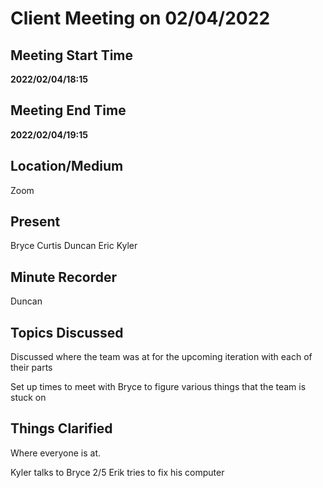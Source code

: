 # Client Meeting on 02/04/2022

## Meeting Start Time

**2022/02/04/18:15**

## Meeting End Time

**2022/02/04/19:15**

## Location/Medium

Zoom

## Present

Bryce
Curtis
Duncan
Eric
Kyler

## Minute Recorder

Duncan

## Topics Discussed

Discussed where the team was at for the upcoming iteration with each of their parts

Set up times to meet with Bryce to figure various things that the team is stuck on

## Things Clarified

Where everyone is at. 

Kyler talks to Bryce 2/5
Erik tries to fix his computer